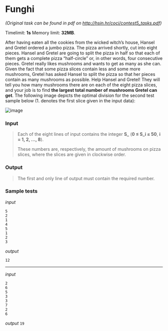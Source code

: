 # Funghi

*(Original task can be found in pdf on http://hsin.hr/coci/contest5_tasks.pdf)*

Timelimit: **1s** Memory limit: **32MB**.

After having eaten all the cookies from the wicked witch’s house, Hansel
and Gretel ordered a jumbo pizza. The pizza arrived shortly, cut into
eight pieces. Hansel and Gretel are going to split the pizza in half so
that each of them gets a complete pizza “half-circle” or, in other
words, four consecutive pieces. Gretel really likes mushrooms and wants
to get as many as she can. Given the fact that some pizza slices contain
less and some more mushrooms, Gretel has asked Hansel to split the pizza
so that her pieces contain as many mushrooms as possible. Help Hansel
and Gretel! They will tell you how many mushrooms there are on each of
the eight pizza slices, and your job is to find **the largest total
number of mushrooms Gretel can get**. The following image depicts the
optimal division for the second test sample below (1. denotes the first
slice given in the input data):

![image](/_static/img/tasks/funghi.png)

### Input
> Each of the eight lines of input contains the integer **S_**
> (**0 ≤ S_i ≤ 50**, **i = 1, 2, ..., 8**).
>
> These
> numbers are, respectively, the amount of mushrooms on pizza slices,
> where the slices are given in clockwise order.

### Output
> The first and only line of output must contain the required number.

### Sample tests

_input_

```
5
2
1
4
5
1
2
3
```

_output_
```
12
```

---

_input_

```
2
6
5
3
3
7
2
6
```

_output_
```19```

